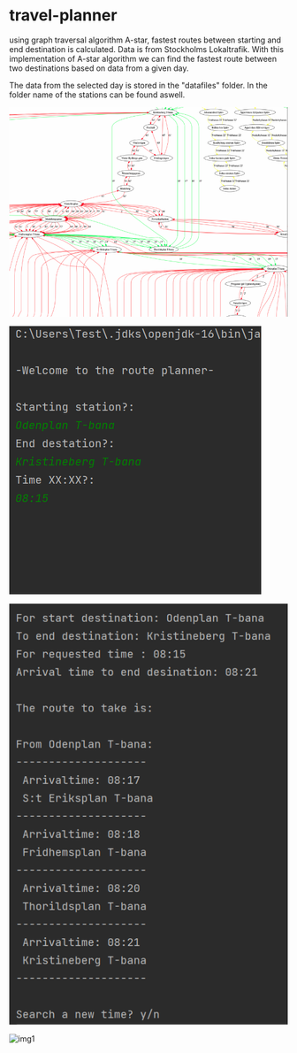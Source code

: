 # travel-planner
using graph traversal algorithm A-star, fastest routes between starting and end destination is calculated. Data is from Stockholms Lokaltrafik. With this implementation of A-star algorithm we can find the fastest route between two destinations based on data from a given day.<br>

The data from the selected day is stored in the "datafiles" folder. In the folder name of the stations can be found aswell. 

![img2](images/image2.PNG)

![img1](images/image0.PNG)

![img1](images/image1.PNG)

![img1](datafiles/graph.gv.png)
